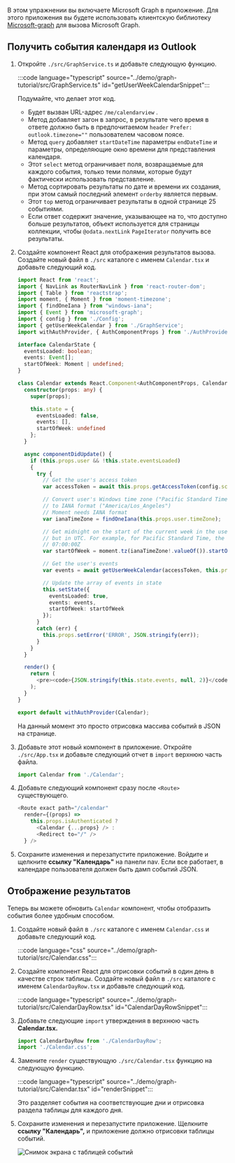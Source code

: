 <!-- markdownlint-disable MD002 MD041 -->

В этом упражнении вы включаете Microsoft Graph в приложение. Для этого приложения вы будете использовать клиентскую библиотеку [Microsoft-graph](https://github.com/microsoftgraph/msgraph-sdk-javascript) для вызова Microsoft Graph.

## <a name="get-calendar-events-from-outlook"></a>Получить события календаря из Outlook

1. Откройте `./src/GraphService.ts` и добавьте следующую функцию.

    :::code language="typescript" source="../demo/graph-tutorial/src/GraphService.ts" id="getUserWeekCalendarSnippet":::

    Подумайте, что делает этот код.

    - Будет вызван URL-адрес `/me/calendarview` .
    - Метод добавляет загон в запрос, в результате чего время в ответе должно быть в предпочитаемом `header` `Prefer: outlook.timezone=""` пользователем часовом поясе.
    - Метод `query` добавляет `startDateTime` параметры `endDateTime` и параметры, определяющие окно времени для представления календаря.
    - Этот `select` метод ограничивает поля, возвращаемые для каждого события, только теми полями, которые будут фактически использовать представление.
    - Метод сортировать результаты по дате и времени их создания, при этом самый последний элемент `orderby` является первым.
    - Этот `top` метод ограничивает результаты в одной странице 25 событиями.
    - Если ответ содержит значение, указывающее на то, что доступно больше результатов, объект используется для страницы коллекции, чтобы `@odata.nextLink` `PageIterator` получить все результаты. [](https://docs.microsoft.com/graph/sdks/paging?tabs=typeScript)

1. Создайте компонент React для отображения результатов вызова. Создайте новый файл в `./src` каталоге с именем `Calendar.tsx` и добавьте следующий код.

    ```typescript
    import React from 'react';
    import { NavLink as RouterNavLink } from 'react-router-dom';
    import { Table } from 'reactstrap';
    import moment, { Moment } from 'moment-timezone';
    import { findOneIana } from "windows-iana";
    import { Event } from 'microsoft-graph';
    import { config } from './Config';
    import { getUserWeekCalendar } from './GraphService';
    import withAuthProvider, { AuthComponentProps } from './AuthProvider';

    interface CalendarState {
      eventsLoaded: boolean;
      events: Event[];
      startOfWeek: Moment | undefined;
    }

    class Calendar extends React.Component<AuthComponentProps, CalendarState> {
      constructor(props: any) {
        super(props);

        this.state = {
          eventsLoaded: false,
          events: [],
          startOfWeek: undefined
        };
      }

      async componentDidUpdate() {
        if (this.props.user && !this.state.eventsLoaded)
        {
          try {
            // Get the user's access token
            var accessToken = await this.props.getAccessToken(config.scopes);

            // Convert user's Windows time zone ("Pacific Standard Time")
            // to IANA format ("America/Los_Angeles")
            // Moment needs IANA format
            var ianaTimeZone = findOneIana(this.props.user.timeZone);

            // Get midnight on the start of the current week in the user's timezone,
            // but in UTC. For example, for Pacific Standard Time, the time value would be
            // 07:00:00Z
            var startOfWeek = moment.tz(ianaTimeZone!.valueOf()).startOf('week').utc();

            // Get the user's events
            var events = await getUserWeekCalendar(accessToken, this.props.user.timeZone, startOfWeek);

            // Update the array of events in state
            this.setState({
              eventsLoaded: true,
              events: events,
              startOfWeek: startOfWeek
            });
          }
          catch (err) {
            this.props.setError('ERROR', JSON.stringify(err));
          }
        }
      }

      render() {
        return (
          <pre><code>{JSON.stringify(this.state.events, null, 2)}</code></pre>
        );
      }
    }

    export default withAuthProvider(Calendar);
    ```

    На данный момент это просто отрисовка массива событий в JSON на странице.

1. Добавьте этот новый компонент в приложение. Откройте `./src/App.tsx` и добавьте следующий отчет в `import` верхнюю часть файла.

    ```typescript
    import Calendar from './Calendar';
    ```

1. Добавьте следующий компонент сразу после `<Route>` существующего.

    ```typescript
    <Route exact path="/calendar"
      render={(props) =>
        this.props.isAuthenticated ?
          <Calendar {...props} /> :
          <Redirect to="/" />
      } />
    ```

1. Сохраните изменения и перезапустите приложение. Войдите и щелкните **ссылку "Календарь"** на панели nav. Если все работает, в календаре пользователя должен быть дамп событий JSON.

## <a name="display-the-results"></a>Отображение результатов

Теперь вы можете обновить `Calendar` компонент, чтобы отобразить события более удобным способом.

1. Создайте новый файл в `./src` каталоге с именем `Calendar.css` и добавьте следующий код.

    :::code language="css" source="../demo/graph-tutorial/src/Calendar.css":::

1. Создайте компонент React для отрисовки событий в один день в качестве строк таблицы. Создайте новый файл в `./src` каталоге с именем `CalendarDayRow.tsx` и добавьте следующий код.

    :::code language="typescript" source="../demo/graph-tutorial/src/CalendarDayRow.tsx" id="CalendarDayRowSnippet":::

1. Добавьте следующие `import` утверждения в верхнюю часть **Calendar.tsx.**

    ```typescript
    import CalendarDayRow from './CalendarDayRow';
    import './Calendar.css';
    ```

1. Замените `render` существующую `./src/Calendar.tsx` функцию на следующую функцию.

    :::code language="typescript" source="../demo/graph-tutorial/src/Calendar.tsx" id="renderSnippet":::

    Это разделяет события на соответствующие дни и отрисовка раздела таблицы для каждого дня.

1. Сохраните изменения и перезапустите приложение. Щелкните **ссылку "Календарь",** и приложение должно отрисовки таблицы событий.

    ![Снимок экрана с таблицей событий](./images/add-msgraph-01.png)
